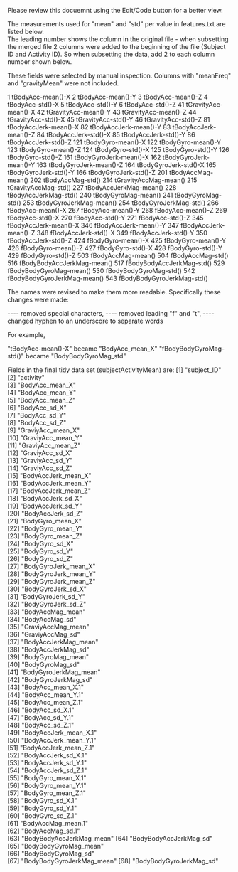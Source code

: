 Please review this docuemnt using the Edit/Code button for a better view.

The measurements used for "mean" and "std" per value in features.txt are listed below.  
The leading number shows the column in the original file - when subsetting the merged file 2 columns were added to the beginning of the file (Subject ID and Activity ID).  So when subsetting the data, add 2 to each column number shown below.

These fields were selected by manual inspection.  Columns with "meanFreq" and "gravityMean" were not included.

1 tBodyAcc-mean()-X
2 tBodyAcc-mean()-Y
3 tBodyAcc-mean()-Z 
4 tBodyAcc-std()-X 
5 tBodyAcc-std()-Y 
6 tBodyAcc-std()-Z 
41 tGravityAcc-mean()-X
42 tGravityAcc-mean()-Y
43 tGravityAcc-mean()-Z
44 tGravityAcc-std()-X
45 tGravityAcc-std()-Y
46 tGravityAcc-std()-Z
81 tBodyAccJerk-mean()-X
82 tBodyAccJerk-mean()-Y
83 tBodyAccJerk-mean()-Z
84 tBodyAccJerk-std()-X
85 tBodyAccJerk-std()-Y
86 tBodyAccJerk-std()-Z
121 tBodyGyro-mean()-X
122 tBodyGyro-mean()-Y
123 tBodyGyro-mean()-Z
124 tBodyGyro-std()-X
125 tBodyGyro-std()-Y
126 tBodyGyro-std()-Z
161 tBodyGyroJerk-mean()-X
162 tBodyGyroJerk-mean()-Y
163 tBodyGyroJerk-mean()-Z
164 tBodyGyroJerk-std()-X
165 tBodyGyroJerk-std()-Y
166 tBodyGyroJerk-std()-Z
201 tBodyAccMag-mean()
202 tBodyAccMag-std()
214 tGravityAccMag-mean()
215 tGravityAccMag-std()
227 tBodyAccJerkMag-mean()
228 tBodyAccJerkMag-std()
240 tBodyGyroMag-mean()
241 tBodyGyroMag-std()
253 tBodyGyroJerkMag-mean()
254 tBodyGyroJerkMag-std()
266 fBodyAcc-mean()-X
267 fBodyAcc-mean()-Y
268 fBodyAcc-mean()-Z
269 fBodyAcc-std()-X
270 fBodyAcc-std()-Y
271 fBodyAcc-std()-Z
345 fBodyAccJerk-mean()-X
346 fBodyAccJerk-mean()-Y
347 fBodyAccJerk-mean()-Z
348 fBodyAccJerk-std()-X
349 fBodyAccJerk-std()-Y
350 fBodyAccJerk-std()-Z
424 fBodyGyro-mean()-X
425 fBodyGyro-mean()-Y
426 fBodyGyro-mean()-Z
427 fBodyGyro-std()-X
428 fBodyGyro-std()-Y
429 fBodyGyro-std()-Z
503 fBodyAccMag-mean()
504 fBodyAccMag-std()
516 fBodyBodyAccJerkMag-mean()
517 fBodyBodyAccJerkMag-std()
529 fBodyBodyGyroMag-mean()
530 fBodyBodyGyroMag-std()
542 fBodyBodyGyroJerkMag-mean()
543 fBodyBodyGyroJerkMag-std()

The names were revised to make them more readable.  Specifically these changes were made:

 ----  removed special characters, 
 ----  removed leading "f" and "t",
 ----  changed hyphen to an underscore to separate words 

For example, 

"tBodyAcc-mean()-X" became "BodyAcc_mean_X"
"fBodyBodyGyroMag-std()" became "BodyBodyGyroMag_std"

Fields in the final tidy data set (subjectActivityMean) are:
 [1] "subject_ID"              
 [2] "activity"                
 [3] "BodyAcc_mean_X"          
 [4] "BodyAcc_mean_Y"          
 [5] "BodyAcc_mean_Z"          
 [6] "BodyAcc_sd_X"            
 [7] "BodyAcc_sd_Y"            
 [8] "BodyAcc_sd_Z"            
 [9] "GraviyAcc_mean_X"        
[10] "GraviyAcc_mean_Y"        
[11] "GraviyAcc_mean_Z"        
[12] "GraviyAcc_sd_X"          
[13] "GraviyAcc_sd_Y"          
[14] "GraviyAcc_sd_Z"          
[15] "BodyAccJerk_mean_X"      
[16] "BodyAccJerk_mean_Y"      
[17] "BodyAccJerk_mean_Z"      
[18] "BodyAccJerk_sd_X"        
[19] "BodyAccJerk_sd_Y"        
[20] "BodyAccJerk_sd_Z"        
[21] "BodyGyro_mean_X"         
[22] "BodyGyro_mean_Y"         
[23] "BodyGyro_mean_Z"         
[24] "BodyGyro_sd_X"           
[25] "BodyGyro_sd_Y"           
[26] "BodyGyro_sd_Z"           
[27] "BodyGyroJerk_mean_X"     
[28] "BodyGyroJerk_mean_Y"     
[29] "BodyGyroJerk_mean_Z"     
[30] "BodyGyroJerk_sd_X"       
[31] "BodyGyroJerk_sd_Y"       
[32] "BodyGyroJerk_sd_Z"       
[33] "BodyAccMag_mean"         
[34] "BodyAccMag_sd"           
[35] "GraviyAccMag_mean"       
[36] "GraviyAccMag_sd"         
[37] "BodyAccJerkMag_mean"     
[38] "BodyAccJerkMag_sd"       
[39] "BodyGyroMag_mean"        
[40] "BodyGyroMag_sd"          
[41] "BodyGyroJerkMag_mean"    
[42] "BodyGyroJerkMag_sd"      
[43] "BodyAcc_mean_X.1"        
[44] "BodyAcc_mean_Y.1"        
[45] "BodyAcc_mean_Z.1"        
[46] "BodyAcc_sd_X.1"          
[47] "BodyAcc_sd_Y.1"          
[48] "BodyAcc_sd_Z.1"          
[49] "BodyAccJerk_mean_X.1"    
[50] "BodyAccJerk_mean_Y.1"    
[51] "BodyAccJerk_mean_Z.1"    
[52] "BodyAccJerk_sd_X.1"      
[53] "BodyAccJerk_sd_Y.1"      
[54] "BodyAccJerk_sd_Z.1"      
[55] "BodyGyro_mean_X.1"       
[56] "BodyGyro_mean_Y.1"       
[57] "BodyGyro_mean_Z.1"       
[58] "BodyGyro_sd_X.1"         
[59] "BodyGyro_sd_Y.1"         
[60] "BodyGyro_sd_Z.1"         
[61] "BodyAccMag_mean.1"       
[62] "BodyAccMag_sd.1"         
[63] "BodyBodyAccJerkMag_mean" 
[64] "BodyBodyAccJerkMag_sd"   
[65] "BodyBodyGyroMag_mean"    
[66] "BodyBodyGyroMag_sd"      
[67] "BodyBodyGyroJerkMag_mean"
[68] "BodyBodyGyroJerkMag_sd" 




